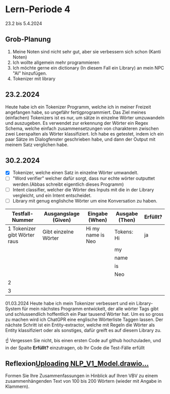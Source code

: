 # Lern-Periode 4

23.2 bis 5.4.2024

## Grob-Planung

1. Meine Noten sind nicht sehr gut, aber sie verbessern sich schon (Kanti Noten)
2. Ich wollte allgemein mehr programmieren
3. Ich möchte gerne ein dictionary (In diesem Fall ein Library) an mein NPC "AI" hinzufügen.
4. Tokenizer mit library

## 23.2.2024

Heute habe ich ein Tokenizer Programm, welche ich in meiner Freizeit angefangen habe, so ungefähr fertigprogrammiert. Das Ziel meines (einfachen) Tokenizers ist es nur, um sätze in einzelne Wörter umzuwandeln und auszugeben.
Es verwendet zur erkennung der Wörter ein Regex Schema, welche einfach zusammensetzungen von charakteren zwischen zwei Leerspalten als Wörter klassifiziert. Ich habe es getestet, indem ich ein paar Sätze im Dialogfenster geschrieben habe, und dann der Output mit meinem Satz verglichen habe.

## 30.2.2024

- [x] Tokenizer, welche einen Satz in einzelne Wörter umwandelt.
- [ ] "Word verifier" welcher dafür sorgt, dass nur echte wörter outputtet werden.(Abbas schreibt eigentlich dieses Programm)
- [ ] Intent classifier, welcher die Wörter des Inputs mit die in der Library vergleicht, und ein Intent entscheidet.
- [ ] Library mit genug englishche Wörter um eine Konversation zu haben.

|      Testfall-Nummer       |      Ausgangslage (Given)   |   Eingabe (When)   |    Ausgabe (Then)       | Erfüllt? |
|      ---------------       |      --------------------   |   --------------   |    --------------       | -------- |
|1 Tokenizer gibt Wörter raus| Gibt einzelne Wörter        | Hi my name is Neo  |Tokens: Hi               | ja       |
|                            |                             |                    |         my
|                            |                             |                    |         name
|                            |                             |                    |         is               
|                            |                             |                    |         Neo             |          |
|2                           |                             |                    |                         |          |
|3                           |                             |                    |                         |          |

01.03.2024
Heute habe ich mein Tokenizer verbessert und ein Library-System für mein nächstes Programm entwickelt, der alle wörter Tags gibt und schlussendlich hoffentlich ein Paar tausend Wörter hat. Um es so gross zu machen wird ich ChatGPR eine englische Wörterliste Taggen lassen. Der nächste Schritt ist ein Entity-extractor, welche mit Regeln die Wörter als Entity klassifiziert oder als sonstiges, dafür greift es auf diesem Library zu.




☝️ Vergessen Sie nicht, bis einen ersten Code auf github hochzuladen, und in der Spalte **Erfüllt?** einzutragen, ob Ihr Code die Test-Fälle erfüllt



## Reflexion[Uploading NLP_V1_Model.drawio…]()<mxfile host="Electron" modified="2024-02-23T20:31:22.098Z" agent="Mozilla/5.0 (Windows NT 10.0; Win64; x64) AppleWebKit/537.36 (KHTML, like Gecko) draw.io/23.1.5 Chrome/120.0.6099.109 Electron/28.1.0 Safari/537.36" etag="Od474EbXfDiANGp-Ezsa" version="23.1.5" type="device">
  <diagram name="Page-1" id="2YBvvXClWsGukQMizWep">
    <mxGraphModel dx="2069" dy="1822" grid="1" gridSize="10" guides="1" tooltips="1" connect="1" arrows="1" fold="1" page="1" pageScale="1" pageWidth="850" pageHeight="1100" math="0" shadow="0">
      <root>
        <mxCell id="0" />
        <mxCell id="1" parent="0" />
        <mxCell id="EpPh9EG6Jb95I4vqG8Gm-11" value="" style="rounded=0;whiteSpace=wrap;html=1;" vertex="1" parent="1">
          <mxGeometry x="295" y="470" width="235" height="400" as="geometry" />
        </mxCell>
        <mxCell id="EpPh9EG6Jb95I4vqG8Gm-6" value="" style="rounded=0;whiteSpace=wrap;html=1;" vertex="1" parent="1">
          <mxGeometry x="295" y="90" width="230" height="270" as="geometry" />
        </mxCell>
        <mxCell id="EpPh9EG6Jb95I4vqG8Gm-1" value="" style="rounded=0;whiteSpace=wrap;html=1;" vertex="1" parent="1">
          <mxGeometry x="330" y="150" width="160" height="80" as="geometry" />
        </mxCell>
        <mxCell id="EpPh9EG6Jb95I4vqG8Gm-2" value="&lt;font style=&quot;font-size: 14px;&quot;&gt;Tokenizer&lt;/font&gt;" style="text;html=1;align=center;verticalAlign=middle;whiteSpace=wrap;rounded=0;" vertex="1" parent="1">
          <mxGeometry x="330" y="155" width="160" height="70" as="geometry" />
        </mxCell>
        <mxCell id="EpPh9EG6Jb95I4vqG8Gm-3" value="" style="rounded=0;whiteSpace=wrap;html=1;" vertex="1" parent="1">
          <mxGeometry x="327.5" y="257.5" width="165" height="80" as="geometry" />
        </mxCell>
        <mxCell id="EpPh9EG6Jb95I4vqG8Gm-4" value="" style="shape=flexArrow;endArrow=classic;html=1;rounded=0;" edge="1" parent="1">
          <mxGeometry width="50" height="50" relative="1" as="geometry">
            <mxPoint x="409.5" y="230" as="sourcePoint" />
            <mxPoint x="410" y="260" as="targetPoint" />
          </mxGeometry>
        </mxCell>
        <mxCell id="EpPh9EG6Jb95I4vqG8Gm-5" value="&lt;span style=&quot;font-size: 14px;&quot;&gt;Word verifier&lt;/span&gt;" style="text;html=1;align=center;verticalAlign=middle;whiteSpace=wrap;rounded=0;" vertex="1" parent="1">
          <mxGeometry x="362.5" y="280" width="95" height="35" as="geometry" />
        </mxCell>
        <mxCell id="EpPh9EG6Jb95I4vqG8Gm-7" value="&lt;font style=&quot;font-size: 15px;&quot;&gt;Text recognition module&lt;/font&gt;" style="text;html=1;align=center;verticalAlign=middle;whiteSpace=wrap;rounded=0;" vertex="1" parent="1">
          <mxGeometry x="325" y="100" width="170" height="30" as="geometry" />
        </mxCell>
        <mxCell id="EpPh9EG6Jb95I4vqG8Gm-8" value="" style="shape=flexArrow;endArrow=classic;html=1;rounded=0;endWidth=55;endSize=7.07;" edge="1" parent="1">
          <mxGeometry width="50" height="50" relative="1" as="geometry">
            <mxPoint x="409.5" y="360" as="sourcePoint" />
            <mxPoint x="409.5" y="400" as="targetPoint" />
          </mxGeometry>
        </mxCell>
        <mxCell id="EpPh9EG6Jb95I4vqG8Gm-9" value="&lt;span style=&quot;font-size: 14px;&quot;&gt;tokenized input text&lt;/span&gt;" style="text;html=1;align=center;verticalAlign=middle;whiteSpace=wrap;rounded=0;" vertex="1" parent="1">
          <mxGeometry x="330" y="400" width="160" height="30" as="geometry" />
        </mxCell>
        <mxCell id="EpPh9EG6Jb95I4vqG8Gm-10" value="" style="shape=flexArrow;endArrow=classic;html=1;rounded=0;endWidth=55;endSize=7.07;" edge="1" parent="1">
          <mxGeometry width="50" height="50" relative="1" as="geometry">
            <mxPoint x="409.5" y="430" as="sourcePoint" />
            <mxPoint x="409.5" y="470" as="targetPoint" />
          </mxGeometry>
        </mxCell>
        <mxCell id="EpPh9EG6Jb95I4vqG8Gm-12" value="&lt;font style=&quot;font-size: 15px;&quot;&gt;Intent classification and Entity extraction&lt;/font&gt;" style="text;html=1;align=center;verticalAlign=middle;whiteSpace=wrap;rounded=0;" vertex="1" parent="1">
          <mxGeometry x="325" y="480" width="170" height="30" as="geometry" />
        </mxCell>
        <mxCell id="EpPh9EG6Jb95I4vqG8Gm-32" value="" style="rounded=1;whiteSpace=wrap;html=1;" vertex="1" parent="1">
          <mxGeometry x="321.5" y="510" width="173.5" height="200" as="geometry" />
        </mxCell>
        <mxCell id="EpPh9EG6Jb95I4vqG8Gm-13" value="" style="rounded=0;whiteSpace=wrap;html=1;" vertex="1" parent="1">
          <mxGeometry x="332.5" y="530" width="150" height="70" as="geometry" />
        </mxCell>
        <mxCell id="EpPh9EG6Jb95I4vqG8Gm-15" value="" style="shape=flexArrow;endArrow=classic;startArrow=classic;html=1;rounded=0;" edge="1" parent="1">
          <mxGeometry width="100" height="100" relative="1" as="geometry">
            <mxPoint x="482.5" y="660" as="sourcePoint" />
            <mxPoint x="650" y="660" as="targetPoint" />
          </mxGeometry>
        </mxCell>
        <mxCell id="EpPh9EG6Jb95I4vqG8Gm-16" value="" style="rounded=0;whiteSpace=wrap;html=1;" vertex="1" parent="1">
          <mxGeometry x="650" y="565" width="250" height="220" as="geometry" />
        </mxCell>
        <mxCell id="EpPh9EG6Jb95I4vqG8Gm-18" value="&lt;font style=&quot;font-size: 15px;&quot;&gt;Library 1&lt;/font&gt;" style="text;html=1;align=center;verticalAlign=middle;whiteSpace=wrap;rounded=0;" vertex="1" parent="1">
          <mxGeometry x="720" y="575" width="110" height="30" as="geometry" />
        </mxCell>
        <mxCell id="EpPh9EG6Jb95I4vqG8Gm-19" value="&lt;font style=&quot;font-size: 14px;&quot;&gt;Contains Vocabulary, all tagged, acts as POS tagger&lt;/font&gt;" style="text;html=1;align=center;verticalAlign=middle;whiteSpace=wrap;rounded=0;" vertex="1" parent="1">
          <mxGeometry x="685" y="645" width="180" height="60" as="geometry" />
        </mxCell>
        <mxCell id="EpPh9EG6Jb95I4vqG8Gm-20" value="" style="rounded=0;whiteSpace=wrap;html=1;" vertex="1" parent="1">
          <mxGeometry x="335" y="625" width="150" height="70" as="geometry" />
        </mxCell>
        <mxCell id="EpPh9EG6Jb95I4vqG8Gm-14" value="&lt;font style=&quot;font-size: 14px;&quot;&gt;Intent classifier&lt;/font&gt;" style="text;html=1;align=center;verticalAlign=middle;whiteSpace=wrap;rounded=0;" vertex="1" parent="1">
          <mxGeometry x="357.5" y="645" width="100" height="30" as="geometry" />
        </mxCell>
        <mxCell id="EpPh9EG6Jb95I4vqG8Gm-21" value="&lt;font style=&quot;font-size: 14px;&quot;&gt;Entity extractor&lt;/font&gt;" style="text;html=1;align=center;verticalAlign=middle;whiteSpace=wrap;rounded=0;" vertex="1" parent="1">
          <mxGeometry x="358.25" y="550" width="100" height="30" as="geometry" />
        </mxCell>
        <mxCell id="EpPh9EG6Jb95I4vqG8Gm-23" value="" style="shape=flexArrow;endArrow=classic;html=1;rounded=0;exitX=0;exitY=0.5;exitDx=0;exitDy=0;entryX=0.5;entryY=0;entryDx=0;entryDy=0;" edge="1" parent="1" source="EpPh9EG6Jb95I4vqG8Gm-13" target="EpPh9EG6Jb95I4vqG8Gm-24">
          <mxGeometry width="50" height="50" relative="1" as="geometry">
            <mxPoint x="120" y="610" as="sourcePoint" />
            <mxPoint x="110" y="660" as="targetPoint" />
            <Array as="points">
              <mxPoint x="55" y="565" />
            </Array>
          </mxGeometry>
        </mxCell>
        <mxCell id="EpPh9EG6Jb95I4vqG8Gm-24" value="" style="rounded=0;whiteSpace=wrap;html=1;" vertex="1" parent="1">
          <mxGeometry x="-70" y="605" width="250" height="220" as="geometry" />
        </mxCell>
        <mxCell id="EpPh9EG6Jb95I4vqG8Gm-25" value="&lt;font style=&quot;font-size: 15px;&quot;&gt;Library 2&lt;/font&gt;" style="text;html=1;align=center;verticalAlign=middle;whiteSpace=wrap;rounded=0;" vertex="1" parent="1">
          <mxGeometry y="615" width="110" height="30" as="geometry" />
        </mxCell>
        <mxCell id="EpPh9EG6Jb95I4vqG8Gm-26" value="&lt;span style=&quot;font-size: 14px;&quot;&gt;Saves important entities&lt;br&gt;Saves the Context and Intent&lt;br&gt;Contains all possible intents&lt;br&gt;&lt;/span&gt;" style="text;html=1;align=center;verticalAlign=middle;whiteSpace=wrap;rounded=0;" vertex="1" parent="1">
          <mxGeometry x="-35" y="685" width="180" height="60" as="geometry" />
        </mxCell>
        <mxCell id="EpPh9EG6Jb95I4vqG8Gm-29" value="" style="shape=flexArrow;endArrow=classic;html=1;rounded=0;endWidth=55;endSize=7.07;" edge="1" parent="1">
          <mxGeometry width="50" height="50" relative="1" as="geometry">
            <mxPoint x="407" y="710" as="sourcePoint" />
            <mxPoint x="407" y="750" as="targetPoint" />
          </mxGeometry>
        </mxCell>
        <mxCell id="EpPh9EG6Jb95I4vqG8Gm-31" value="" style="rounded=0;whiteSpace=wrap;html=1;" vertex="1" parent="1">
          <mxGeometry x="317.5" y="750" width="180" height="100" as="geometry" />
        </mxCell>
        <mxCell id="EpPh9EG6Jb95I4vqG8Gm-33" value="&lt;font style=&quot;font-size: 14px;&quot;&gt;Context handler&lt;/font&gt;" style="text;html=1;align=center;verticalAlign=middle;whiteSpace=wrap;rounded=0;" vertex="1" parent="1">
          <mxGeometry x="340" y="780" width="140" height="40" as="geometry" />
        </mxCell>
        <mxCell id="EpPh9EG6Jb95I4vqG8Gm-34" value="" style="shape=flexArrow;endArrow=classic;html=1;rounded=0;endWidth=55;endSize=7.07;" edge="1" parent="1">
          <mxGeometry width="50" height="50" relative="1" as="geometry">
            <mxPoint x="407" y="870" as="sourcePoint" />
            <mxPoint x="407" y="910" as="targetPoint" />
          </mxGeometry>
        </mxCell>
        <mxCell id="EpPh9EG6Jb95I4vqG8Gm-35" value="" style="rounded=0;whiteSpace=wrap;html=1;" vertex="1" parent="1">
          <mxGeometry x="220" y="910" width="380" height="150" as="geometry" />
        </mxCell>
        <mxCell id="EpPh9EG6Jb95I4vqG8Gm-36" value="&lt;font style=&quot;font-size: 15px;&quot;&gt;Response generator&lt;/font&gt;" style="text;html=1;align=center;verticalAlign=middle;whiteSpace=wrap;rounded=0;" vertex="1" parent="1">
          <mxGeometry x="312.5" y="920" width="180" height="30" as="geometry" />
        </mxCell>
        <mxCell id="EpPh9EG6Jb95I4vqG8Gm-37" value="" style="rounded=0;whiteSpace=wrap;html=1;" vertex="1" parent="1">
          <mxGeometry x="650" y="875" width="250" height="220" as="geometry" />
        </mxCell>
        <mxCell id="EpPh9EG6Jb95I4vqG8Gm-38" value="&lt;font style=&quot;font-size: 15px;&quot;&gt;Library 3&lt;/font&gt;" style="text;html=1;align=center;verticalAlign=middle;whiteSpace=wrap;rounded=0;" vertex="1" parent="1">
          <mxGeometry x="720" y="885" width="110" height="30" as="geometry" />
        </mxCell>
        <mxCell id="EpPh9EG6Jb95I4vqG8Gm-39" value="&lt;span style=&quot;font-size: 14px;&quot;&gt;Contains preset sentence templates, both for input and output intents&lt;/span&gt;" style="text;html=1;align=center;verticalAlign=middle;whiteSpace=wrap;rounded=0;" vertex="1" parent="1">
          <mxGeometry x="685" y="955" width="180" height="60" as="geometry" />
        </mxCell>
        <mxCell id="EpPh9EG6Jb95I4vqG8Gm-40" value="" style="shape=flexArrow;endArrow=classic;html=1;rounded=0;" edge="1" parent="1">
          <mxGeometry width="50" height="50" relative="1" as="geometry">
            <mxPoint x="650" y="984.5" as="sourcePoint" />
            <mxPoint x="600" y="985" as="targetPoint" />
          </mxGeometry>
        </mxCell>
        <mxCell id="EpPh9EG6Jb95I4vqG8Gm-41" value="" style="shape=flexArrow;endArrow=classic;html=1;rounded=0;endWidth=55;endSize=7.07;" edge="1" parent="1">
          <mxGeometry width="50" height="50" relative="1" as="geometry">
            <mxPoint x="412" y="1060" as="sourcePoint" />
            <mxPoint x="412" y="1100" as="targetPoint" />
          </mxGeometry>
        </mxCell>
        <mxCell id="EpPh9EG6Jb95I4vqG8Gm-42" value="&lt;font size=&quot;1&quot; style=&quot;&quot;&gt;&lt;b style=&quot;font-size: 40px;&quot;&gt;Output&lt;/b&gt;&lt;/font&gt;" style="text;html=1;align=center;verticalAlign=middle;whiteSpace=wrap;rounded=0;" vertex="1" parent="1">
          <mxGeometry x="340" y="1110" width="145" height="60" as="geometry" />
        </mxCell>
        <mxCell id="EpPh9EG6Jb95I4vqG8Gm-43" value="&lt;font size=&quot;1&quot; style=&quot;&quot;&gt;&lt;b style=&quot;font-size: 40px;&quot;&gt;Input&lt;/b&gt;&lt;/font&gt;" style="text;html=1;align=center;verticalAlign=middle;whiteSpace=wrap;rounded=0;" vertex="1" parent="1">
          <mxGeometry x="335" y="-10" width="145" height="60" as="geometry" />
        </mxCell>
        <mxCell id="EpPh9EG6Jb95I4vqG8Gm-44" value="" style="shape=flexArrow;endArrow=classic;html=1;rounded=0;endWidth=55;endSize=7.07;" edge="1" parent="1">
          <mxGeometry width="50" height="50" relative="1" as="geometry">
            <mxPoint x="407" y="50" as="sourcePoint" />
            <mxPoint x="407" y="90" as="targetPoint" />
          </mxGeometry>
        </mxCell>
        <mxCell id="EpPh9EG6Jb95I4vqG8Gm-46" value="" style="shape=flexArrow;endArrow=classic;html=1;rounded=0;exitX=0;exitY=0.75;exitDx=0;exitDy=0;entryX=0.917;entryY=-0.028;entryDx=0;entryDy=0;entryPerimeter=0;" edge="1" parent="1" source="EpPh9EG6Jb95I4vqG8Gm-16" target="EpPh9EG6Jb95I4vqG8Gm-35">
          <mxGeometry width="50" height="50" relative="1" as="geometry">
            <mxPoint x="570" y="850" as="sourcePoint" />
            <mxPoint x="620" y="800" as="targetPoint" />
            <Array as="points">
              <mxPoint x="568" y="730" />
            </Array>
          </mxGeometry>
        </mxCell>
        <mxCell id="EpPh9EG6Jb95I4vqG8Gm-47" value="" style="shape=flexArrow;endArrow=classic;html=1;rounded=0;entryX=0;entryY=0.5;entryDx=0;entryDy=0;" edge="1" parent="1" target="EpPh9EG6Jb95I4vqG8Gm-31">
          <mxGeometry width="50" height="50" relative="1" as="geometry">
            <mxPoint x="180" y="770" as="sourcePoint" />
            <mxPoint x="230" y="860" as="targetPoint" />
            <Array as="points">
              <mxPoint x="230" y="770" />
              <mxPoint x="280" y="800" />
            </Array>
          </mxGeometry>
        </mxCell>
        <mxCell id="EpPh9EG6Jb95I4vqG8Gm-49" value="" style="rounded=0;whiteSpace=wrap;html=1;" vertex="1" parent="1">
          <mxGeometry x="-100" y="875" width="250" height="220" as="geometry" />
        </mxCell>
        <mxCell id="EpPh9EG6Jb95I4vqG8Gm-50" value="&lt;font style=&quot;font-size: 15px;&quot;&gt;Library 4&lt;/font&gt;" style="text;html=1;align=center;verticalAlign=middle;whiteSpace=wrap;rounded=0;" vertex="1" parent="1">
          <mxGeometry x="-30" y="885" width="110" height="30" as="geometry" />
        </mxCell>
        <mxCell id="EpPh9EG6Jb95I4vqG8Gm-51" value="&lt;span style=&quot;font-size: 14px;&quot;&gt;Contains Intent associations&lt;/span&gt;" style="text;html=1;align=center;verticalAlign=middle;whiteSpace=wrap;rounded=0;" vertex="1" parent="1">
          <mxGeometry x="-65" y="955" width="180" height="60" as="geometry" />
        </mxCell>
        <mxCell id="EpPh9EG6Jb95I4vqG8Gm-53" value="" style="shape=flexArrow;endArrow=classic;html=1;rounded=0;exitX=1;exitY=0.5;exitDx=0;exitDy=0;entryX=0;entryY=0.5;entryDx=0;entryDy=0;" edge="1" parent="1" source="EpPh9EG6Jb95I4vqG8Gm-49" target="EpPh9EG6Jb95I4vqG8Gm-35">
          <mxGeometry width="50" height="50" relative="1" as="geometry">
            <mxPoint x="200" y="950" as="sourcePoint" />
            <mxPoint x="217" y="960" as="targetPoint" />
          </mxGeometry>
        </mxCell>
        <mxCell id="EpPh9EG6Jb95I4vqG8Gm-54" value="" style="shape=flexArrow;endArrow=classic;startArrow=classic;html=1;rounded=0;entryX=0;entryY=0.5;entryDx=0;entryDy=0;exitX=1;exitY=0.25;exitDx=0;exitDy=0;" edge="1" parent="1" source="EpPh9EG6Jb95I4vqG8Gm-24" target="EpPh9EG6Jb95I4vqG8Gm-20">
          <mxGeometry width="100" height="100" relative="1" as="geometry">
            <mxPoint x="190" y="730" as="sourcePoint" />
            <mxPoint x="290" y="630" as="targetPoint" />
          </mxGeometry>
        </mxCell>
        <mxCell id="EpPh9EG6Jb95I4vqG8Gm-55" value="&lt;font style=&quot;&quot;&gt;&lt;b style=&quot;&quot;&gt;&lt;font style=&quot;font-size: 17px;&quot;&gt;NOTE&lt;/font&gt;&lt;/b&gt;&lt;span style=&quot;font-size: 15px;&quot;&gt;: For Debug purposes: every stage gives an Input to the ADMIN block, and the ADMIN block can send an Input to any module in the system bypassing all others&lt;/span&gt;&lt;/font&gt;" style="text;html=1;align=center;verticalAlign=middle;whiteSpace=wrap;rounded=0;" vertex="1" parent="1">
          <mxGeometry x="-50" y="270" width="280" height="220" as="geometry" />
        </mxCell>
        <mxCell id="EpPh9EG6Jb95I4vqG8Gm-56" value="" style="shape=flexArrow;endArrow=classic;html=1;rounded=0;exitX=1;exitY=1;exitDx=0;exitDy=0;entryX=0;entryY=0;entryDx=0;entryDy=0;" edge="1" parent="1" source="EpPh9EG6Jb95I4vqG8Gm-24" target="EpPh9EG6Jb95I4vqG8Gm-35">
          <mxGeometry width="50" height="50" relative="1" as="geometry">
            <mxPoint x="460" y="710" as="sourcePoint" />
            <mxPoint x="510" y="660" as="targetPoint" />
          </mxGeometry>
        </mxCell>
      </root>
    </mxGraphModel>
  </diagram>
</mxfile>



Formen Sie Ihre Zusammenfassungen in Hinblick auf Ihren VBV zu einem zusammenhängenden Text von 100 bis 200 Wörtern (wieder mit Angabe in Klammern).
